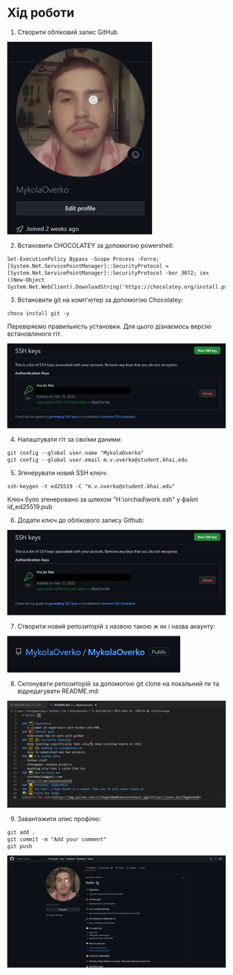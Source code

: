 # Хід роботи

1. Створити обліковий запис GitHub

![](account.png)

2. Встановити CHOCOLATEY за допомогою powershell:
```
Set-ExecutionPolicy Bypass -Scope Process -Force; [System.Net.ServicePointManager]::SecurityProtocol = [System.Net.ServicePointManager]::SecurityProtocol -bor 3072; iex ((New-Object System.Net.WebClient).DownloadString('https://chocolatey.org/install.ps1'))
```


3. Встановити git на комп'ютер за допомогою Chocolatey:
```
choco install git -y
```
Перевіряємо правильність установки. Для цього дізнаємось версію встановленого гіт.

![](gitversion.png)

4. Налаштувати гіт за своїми даними:
```
git config --global user.name "MykolaOverko"
git config --global user.email m.v.overko@student.khai.edu
```

5. Згенерувати новий SSH ключ:
```
ssh-keygen -t ed25519 -C "m.v.overko@student.khai.edu"
```

Ключ було згенеровано за шляхом "H:\orchad\work\.ssh\" у файлі id_ed25519.pub

6. Додати ключ до облікового запису Github:

![](sshkey.png)

7. Створити новий репозиторій з назвою такою ж як і назва акаунту:

![](repository.png)

8. Склонувати репозиторій за допомогою git clone на локальний пк та відредагувати README.md:

![](readme.png)

9. Завантажити опис профілю:
```
git add .
git commit -m "Add your comment"
git push
```

![](page.png)